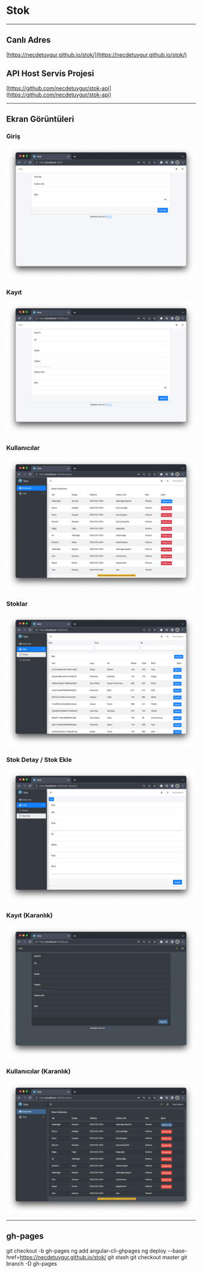 # Stok

---

## Canlı Adres

[https://necdetuygur.github.io/stok/](https://necdetuygur.github.io/stok/)

## API Host Servis Projesi

[https://github.com/necdetuygur/stok-api](https://github.com/necdetuygur/stok-api)

---

## Ekran Görüntüleri

### Giriş

![Giriş](./screenshots/giris.png)

### Kayıt

![Kayıt](./screenshots/kayit.png)

### Kullanıcılar

![Kullanıcılar](./screenshots/kullanicilar.png)

### Stoklar

![Stoklar](./screenshots/stok.png)

### Stok Detay / Stok Ekle

![Stok Detay / Stok Ekle](./screenshots/stok-detay.png)

### Kayıt (Karanlık)

![Kayıt (Karanlık)](./screenshots/kayit-dark.png)

### Kullanıcılar (Karanlık)

![Kullanıcılar (Karanlık)](./screenshots/kullanicilar-dark.png)

---

## gh-pages

git checkout -b gh-pages
ng add angular-cli-ghpages
ng deploy --base-href=https://necdetuygur.github.io/stok/
git stash
git checkout master
git branch -D gh-pages
